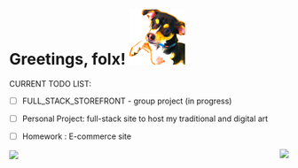 # Greetings, folx! <img src="https://raw.githubusercontent.com/Cheez0id/MaryLeePrince-portfolio1/main/assets/images/reggi27.png" width="100px">

CURRENT TODO LIST:
- [ ] FULL_STACK_STOREFRONT - group project (in progress)
- [ ] Personal Project: full-stack site to host my traditional and digital art
- [ ] Homework : E-commerce site


<div>
<a href="https://www.linkedin.com/in/mary-prince-005404200/">
<img align="center" src="https://github-readme-stats.vercel.app/api/?username=Cheez0id&theme=<THEME_NAME>"/>
</a>

<a href="https://www.instagram.com/marypaintsart">
<img align="right" src="https://raw.githubusercontent.com/Cheez0id/MaryLeePrince-portfolio1/main/assets/images/chameleon.png"/>
</a>
</div>


 
